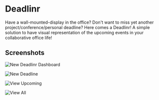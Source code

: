 Deadlinr
========

Have a wall-mounted-display in the office? Don't want to miss yet another project/conference/personal deadline? Here comes a Deadlinr! A simple solution to have visual representation of the upcoming events in your collaborative office life!


Screenshots
-----------

![New Deadlinr Dashboard](https://raw.github.com/U-Boot-Sidekicks/Deadlinr/master/Screenshots/Image1.png)

![New Deadline](https://raw.github.com/U-Boot-Sidekicks/Deadlinr/master/Screenshots/Image2.png)

![View Upcoming](https://raw.github.com/U-Boot-Sidekicks/Deadlinr/master/Screenshots/Image3.png)

![View All](https://raw.github.com/U-Boot-Sidekicks/Deadlinr/master/Screenshots/Image4.png)

